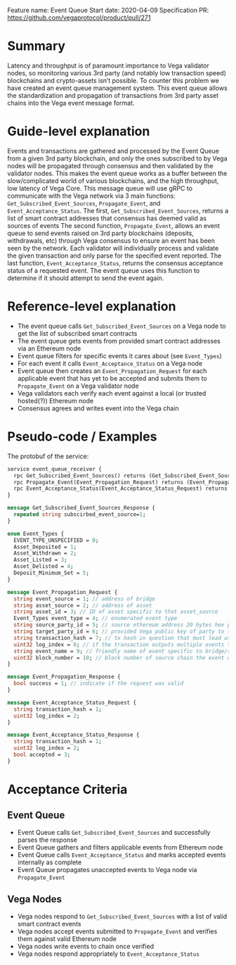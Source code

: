 Feature name: Event Queue
Start date: 2020-04-09
Specification PR: https://github.com/vegaprotocol/product/pull/271


# Summary
Latency and throughput is of paramount importance to Vega validator nodes, so monitoring various 3rd party (and notably low transaction speed) blockchains and crypto-assets isn’t possible.
To counter this problem we have created an event queue management system.
This event queue allows the standardization and propagation of transactions from 3rd party asset chains into the Vega event message format.

# Guide-level explanation
Events and transactions are gathered and processed by the Event Queue from a given 3rd party blockchain, and only the ones subscribed to by Vega nodes will be propagated through consensus and then validated by the validator nodes.
This makes the event queue works as a buffer between the slow/complicated world of various blockchains, and the high throughput, low latency of Vega Core.
This message queue will use gRPC to communicate with the Vega network via 3 main functions: `Get_Subscribed_Event_Sources`, `Propagate_Event`, and `Event_Acceptance_Status`.
The first, `Get_Subscribed_Event_Sources`, returns a list of smart contract addresses that consensus has deemed valid as sources of events
The second function, `Propagate_Event`, allows an event queue to send events raised on 3rd party blockchains (deposits, withdrawals, etc) through Vega consensus to ensure an event has been seen by the network.
Each validator will individually process and validate the given transaction and only parse for the specified event reported.
The last function, `Event_Acceptance_Status`, returns the consensus acceptance status of a requested event. The event queue uses this function to determine if it should attempt to send the event again.

# Reference-level explanation
* The event queue calls `Get_Subscribed_Event_Sources` on a Vega node to get the list of subscribed smart contracts
* The event queue gets events from provided smart contract addresses via an Ethereum node
* Event queue filters for specific events it cares about (see `Event_Types`)
* For each event it calls `Event_Acceptance_Status` on a Vega node
* Event queue then creates an `Event_Propagation_Request` for each applicable event that has yet to be accepted and submits them to `Propagate_Event` on a Vega validator node
* Vega validators each verify each event against a local (or trusted hosted(?)) Ethereum node
* Consensus agrees and writes event into the Vega chain

# Pseudo-code / Examples

The protobuf of the service:
```proto
service event_queue_receiver {
  rpc Get_Subscribed_Event_Sources() returns (Get_Subscribed_Event_Sources_Response);
  rpc Propagate_Event(Event_Propagation_Request) returns (Event_Propagation_Response);
  rpc Event_Acceptance_Status(Event_Acceptance_Status_Request) returns (Event_Acceptance_Status_Response);
}

message Get_Subscribed_Event_Sources_Response {
  repeated string subscirbed_event_source=1;
}

enum Event_Types {
  EVENT_TYPE_UNSPECIFIED = 0;
  Asset_Deposited = 1;
  Asset_Withdrawn = 2;
  Asset_Listed = 3;
  Asset_Delisted = 4;
  Deposit_Minimum_Set = 5;
}

message Event_Propagation_Request {
  string event_source = 1; // address of bridge
  string asset_source = 2; // address of asset
  string asset_id = 3; // ID of asset specific to that asset_source
  Event_Types event_type = 4; // enumerated event type
  string source_party_id = 5; // source ethereum address 20 bytes hex preceded by 0x or other party ID of user/contract/system this pertains to
  string target_party_id = 6; // provided Vega public key of party to target the event to
  string transaction_hash = 7; // tx hash in question that must lead us to parseable data based on 'event_type'
  uint32 log_index = 8; // if the transaction outputs multiple events to the log, this tells you which one
  string event_name = 9; // friendly name of event specific to bridge/source
  uint32 block_number = 10; // block number of source chain the event occurred
}

message Event_Propagation_Response {
  bool success = 1; // indicate if the request was valid
}

message Event_Acceptance_Status_Request {
  string transaction_hash = 1;
  uint32 log_index = 2;
}

message Event_Acceptance_Status_Response {
  string transaction_hash = 1;
  uint32 log_index = 2;
  bool accepted = 3;
}
```

# Acceptance Criteria
## Event Queue
* Event Queue calls `Get_Subscribed_Event_Sources` and successfully parses the response
* Event Queue gathers and filters applicable events from Ethereum node
* Event Queue calls `Event_Acceptance_Status` and marks accepted events internally as complete
* Event Queue propagates unaccepted events to Vega node via `Propagate_Event`

## Vega Nodes
* Vega nodes respond to `Get_Subscribed_Event_Sources` with a list of valid smart contract events
* Vega nodes accept events submitted to `Propagate_Event` and verifies them against valid Ethereum node
* Vega nodes write events to chain once verified
* Vega nodes respond appropriately to `Event_Acceptance_Status`
